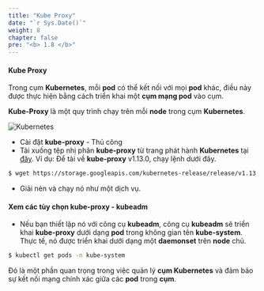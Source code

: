 ```yaml
---
title: "Kube Proxy"
date: "`r Sys.Date()`"
weight: 8
chapter: false
pre: "<b> 1.8 </b>"
---
```


#### Kube Proxy

Trong cụm **Kubernetes**, mỗi **pod** có thể kết nối với mọi **pod** khác, điều này được thực hiện bằng cách triển khai một **cụm mạng pod** vào cụm.

**Kube-Proxy** là một quy trình chạy trên mỗi **node** trong cụm **Kubernetes**.

![Kubernetes](/EKS-Workshop-1/images/part1/8/0008.png?featherlight=false&width=60pc)

- Cài đặt **kube-proxy** - Thủ công
- Tải xuống tệp nhị phân **kube-proxy** từ trang phát hành **Kubernetes** tại [đây](kube-proxy). Ví dụ: Để tải về **kube-proxy** v1.13.0, chạy lệnh dưới đây.

```bash
$ wget https://storage.googleapis.com/kubernetes-release/release/v1.13.0/bin/linux/amd64/kube-proxy
```

- Giải nén và chạy nó như một dịch vụ.

#### Xem các tùy chọn **kube-proxy** - **kubeadm**

- Nếu bạn thiết lập nó với công cụ **kubeadm**, công cụ **kubeadm** sẽ triển khai **kube-proxy** dưới dạng **pod** trong không gian tên **kube-system**. Thực tế, nó được triển khai dưới dạng một **daemonset** trên **node** chủ.

```bash
$ kubectl get pods -n kube-system
```

Đó là một phần quan trọng trong việc quản lý **cụm Kubernetes** và đảm bảo sự kết nối mạng chính xác giữa các **pod** trong **cụm**.